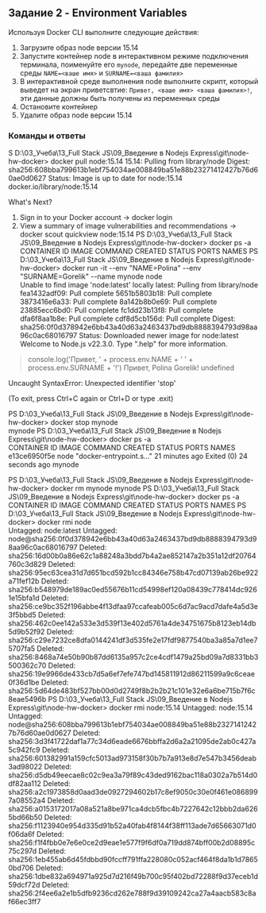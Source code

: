 ## Задание 2 - Environment Variables

Используя Docker CLI выполните следующие действия:
1. Загрузите образ node версии 15.14
1. Запустите контейнер node в интерактивном режиме подключения терминала, поименуйте его `mynode`, передайте две переменные среды `NAME=<ваше имя>` и `SURNAME=<ваша фамилия>`
1. В интерактивной среде выполнения node выполните скрипт, который выведет на экран приветсвтие: `Привет, <ваше имя> <ваша фамилия>!`, эти данные должны быть получены из переменных среды
1. Остановите контейнер
1. Удалите образ node версии 15.14

### Команды и ответы
S D:\03_Учеба\13_Full Stack JS\09_Введение в Nodejs Express\git\node-hw-docker> docker pull node:15.14
15.14: Pulling from library/node
Digest: sha256:608bba799613b1ebf754034ae008849ba51e88b23271412427b76d60ae0d0627
Status: Image is up to date for node:15.14
docker.io/library/node:15.14

What's Next?
  1. Sign in to your Docker account → docker login
  2. View a summary of image vulnerabilities and recommendations → docker scout quickview node:15.14
PS D:\03_Учеба\13_Full Stack JS\09_Введение в Nodejs Express\git\node-hw-docker> docker ps -a                                                       
CONTAINER ID   IMAGE     COMMAND   CREATED   STATUS    PORTS     NAMES
PS D:\03_Учеба\13_Full Stack JS\09_Введение в Nodejs Express\git\node-hw-docker> docker run -it --env "NAME=Polina" --env "SURNAME=Gorelik" --name mynode node      
Unable to find image 'node:latest' locally
latest: Pulling from library/node
fea1432adf09: Pull complete
5651b5803b18: Pull complete
3873416e6a33: Pull complete
8a142b8b0e69: Pull complete
23885ecc6bd0: Pull complete
fc1dd23b13f8: Pull complete
dfa6f8aa1b8e: Pull complete
cdf8d5cb156d: Pull complete
Digest: sha256:0f0d378942e6bb43a40d63a2463437bd9db8888394793d98aa96c0ac68016797
Status: Downloaded newer image for node:latest
Welcome to Node.js v22.3.0.
Type ".help" for more information.

> console.log('Привет, ' +  process.env.NAME + ' ' + process.env.SURNAME + '!')
Привет, Polina Gorelik!
undefined

Uncaught SyntaxError: Unexpected identifier 'stop'
>
(To exit, press Ctrl+C again or Ctrl+D or type .exit)
>
PS D:\03_Учеба\13_Full Stack JS\09_Введение в Nodejs Express\git\node-hw-docker> docker stop mynode                                                 
mynode
PS D:\03_Учеба\13_Full Stack JS\09_Введение в Nodejs Express\git\node-hw-docker> docker ps -a                                                       
CONTAINER ID   IMAGE     COMMAND                  CREATED          STATUS                      PORTS     NAMES
e13ce6950f5e   node      "docker-entrypoint.s…"   21 minutes ago   Exited (0) 24 seconds ago             mynode

PS D:\03_Учеба\13_Full Stack JS\09_Введение в Nodejs Express\git\node-hw-docker> docker rm mynode
mynode
PS D:\03_Учеба\13_Full Stack JS\09_Введение в Nodejs Express\git\node-hw-docker> docker ps -a        
CONTAINER ID   IMAGE     COMMAND   CREATED   STATUS    PORTS     NAMES
PS D:\03_Учеба\13_Full Stack JS\09_Введение в Nodejs Express\git\node-hw-docker> docker rmi node                                                    
Untagged: node:latest
Untagged: node@sha256:0f0d378942e6bb43a40d63a2463437bd9db8888394793d98aa96c0ac68016797
Deleted: sha256:16d00b0a86e62c1a88248a3bdd7b4a2ae852147a2b351a12df20764760c3d829
Deleted: sha256:95ec63cea31d7d651bcd592b1cc84346e758b47cd07139ab26be922a71fef12b
Deleted: sha256:b548979de189ac0ed55676b11cd54998ef120a08439c778414dc9261e15bfa1d
Deleted: sha256:ce9bc352f196abbe4f13dfaa97ccafeab005c6d7ac9acd7dafe4a5d3e3f5bbd5
Deleted: sha256:462c0ee142a533e3d539f13e402d5761a4de34751675b8123eb14db5d9b52f92
Deleted: sha256:c29e7232ce8dfa0144241df3d535fe2e17fdf9877540ba3a85a7d1ee75707fa5
Deleted: sha256:8468a74e50b90b87dd6135a957c2ce4cdf1479a25bd09a7d8331bb3500362c70
Deleted: sha256:19e9966de433cb7d5a6ef7efe747bd145811912d86211599a9c6ceae0f36d1be
Deleted: sha256:5d64de483bf527bb00d0d2749f8b2b2b21c101e32e6a6be715b7f6c8eae5496b
PS D:\03_Учеба\13_Full Stack JS\09_Введение в Nodejs Express\git\node-hw-docker> docker rmi node:15.14
Untagged: node:15.14
Untagged: node@sha256:608bba799613b1ebf754034ae008849ba51e88b23271412427b76d60ae0d0627
Deleted: sha256:3d3f41722daf1a77c34d6eade6676bbffa2d6a2a21095de2ab0c427a5c942fc9
Deleted: sha256:601382991a159cfc5013ad973158f30b7b7a913e8d7e547b3456deab3ad98022
Deleted: sha256:d5db49eecae8c02c9ea3a79f89c43ded9162bac118a0302a7b514d0df82aa112
Deleted: sha256:a2c1973858d0aad3de0927294602b17c8ef9050c30e0f461e0868997a08552a4
Deleted: sha256:a0153172017a08a521a8be971ca4dcb5fbc4b7227642c12bbb2da6265bd66b50
Deleted: sha256:f1123940e954d335d91b52a40fab4f8144f38ff113ade7d65663071d0f06da6f
Deleted: sha256:f1f4fbb0e7e6e0ce2d9eae1e577f9f6df0a719dd874bff00b2d08895c75c297d
Deleted: sha256:1eb455ab6d45fdbbd90fccff791ffa228080c052acf464f8da1b1d78650bd706
Deleted: sha256:1dbe832a694971a925d7d216f49b700c95f402bd72288f9d37eceb1d59dcf72d
Deleted: sha256:2f4ee6a2e1b5dfb9236cd262e788f9d39109242ca27a4aacb583c8af66ec3ff7